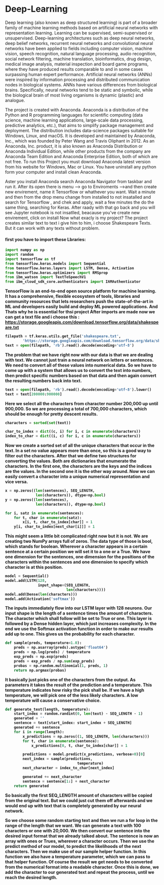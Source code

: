 # Deep-Learning
Deep learning (also known as deep structured learning) is part of a broader  family of machine learning methods based on artificial neural networks with  representation learning. Learning can be supervised, semi-supervised or unsupervised.  Deep-learning architectures such as deep neural networks, deep belief  networks, recurrent neural networks and convolutional neural networks  have been applied to fields including computer vision, machine vision,  speech recognition, natural language processing, audio recognition,  social network filtering, machine translation, bioinformatics, drug  design, medical image analysis, material inspection and board game  programs, where they have produced results comparable to and in some  cases surpassing human expert performance. Artificial neural networks (ANNs) were inspired by information processing  and distributed communication nodes in biological systems. ANNs have  various differences from biological brains. Specifically, neural networks  tend to be static and symbolic, while the biological brain of most living  organisms is dynamic (plastic) and analogue.

The project is created with Anaconda. Anaconda is a distribution of the Python and R programming languages for scientific computing (data science, machine learning applications, large-scale data processing, predictive analytics, etc.), that aims to simplify package management and deployment. The distribution includes data-science packages suitable for Windows, Linux, and macOS. It is developed and maintained by Anaconda, Inc., which was founded by Peter Wang and Travis Oliphant in 2012. As an Anaconda, Inc. product, it is also known as Anaconda Distribution or Anaconda Individual Edition, while other products from the company are Anaconda Team Edition and Anaconda Enterprise Edition, both of which are not free. 
To run this Project you must download Anaconda latest version from his website for Windows, Mac or Linux. You have uninstall any python form your computer and install clean Anaconda.

Aster you install Anaconda search Anaconda Navigator from taskbar and run it. After its open there is menu --> go to Enviroments -->and then create new envirement, name it Tensorflow or whathever you want. Wait a minute and then from the drop menu change from installed to not insatalled and search for Tensorflow , and chek and apply, wait a few minutes the do the same thing, searching for Keras. After raady with that go back and you will see Jupyter notebook is not insatlled, beacause you've create new envirement, click on install
Now what exacly is my project? The project creates similar text to text i give him to him, i choose Shakespeare Texts. But it can work with any texts without problem.
<h4>first you have to import these Lbraries: <h4>
  
```python
import numpy as np
import random
import tensorflow as tf
from tensorflow.keras.models import Sequential
from tensorflow.keras.layers import LSTM, Dense, Activation
from tensorflow.keras.optimizers import RMSprop
from ibm_watson import TextToSpeechV1
from ibm_cloud_sdk_core.authenticators import IAMAuthenticator
```
TensorFlow is an end-to-end open source platform for machine learning. It has a comprehensive, flexible ecosystem of tools, libraries and community resources that lets researchers push the state-of-the-art in ML and developers easily build and deploy ML powered applications. And Thats why he is essential for thsi project
After imports are made now we can get a text file and i choose this : https://storage.googleapis.com/download.tensorflow.org/data/shakespeare.txt

```python
filepath = tf.keras.utils.get_file('shakespeare.txt',
        'https://storage.googleapis.com/download.tensorflow.org/data/shakespeare.txt')
text = open(filepath, 'rb').read().decode(encoding='utf-8')
```
The problem that we have right now with our data is that we are dealing with text. We cannot just train a neural network on letters or sentences. We need to convert all of these values into numerical data. So we have to come up with a system that allows us to convert the text into numbers, then predict specific numbers based on that data and then again convert the resulting numbers back into text.

```python
text = open(filepath, 'rb').read().decode(encoding='utf-8').lower()
text = text[200000:900000]
```
Here we select all the characters from character number 200,000 up until 900,000. So we are processing a total of 700,000 characters, which should be enough for pretty descent results.

```python
characters = sorted(set(text))

char_to_index = dict((c, i) for i, c in enumerate(characters))
index_to_char = dict((i, c) for i, c in enumerate(characters))
```
Now we create a sorted set of all the unique characters that occur in the text. In a set no value appears more than once, so this is a good way to filter out the characters. After that we define two structures for converting the values. Both are dictionaries that enumerate the characters. In the first one, the characters are the keys and the indices are the values. In the second one it is the other way around. Now we can easily convert a character into a unique numerical representation and vice versa.

```python
x = np.zeros((len(sentences), SEQ_LENGTH,
              len(characters)), dtype=np.bool)
y = np.zeros((len(sentences),
              len(characters)), dtype=np.bool)

for i, satz in enumerate(sentences):
    for t, char in enumerate(satz):
        x[i, t, char_to_index[char]] = 1
    y[i, char_to_index[next_char[i]]] = 1
```
This might seem a little bit complicated right now but it is not. We are creating two NumPy arrays full of zeros. The data type of those is bool, which stands for boolean. Wherever a character appears in a certain sentence at a certain position we will set it to a one or a True. We have one dimension for the sentences, one dimension for the positions of the characters within the sentences and one dimension to specify which character is at this position.
```python
model = Sequential()
model.add(LSTM(128,
               input_shape=(SEQ_LENGTH,
                            len(characters))))
model.add(Dense(len(characters)))
model.add(Activation('softmax'))
```
The inputs immediately flow into our LSTM layer with 128 neurons. Our input shape is the length of a sentence times the amount of characters. The character which shall follow will be set to True or one. This layer is followed by a Dense hidden layer, which just increases complexity. In the end we use the Softmax activation function in order to make our results add up to one. This gives us the probability for each character.

```python
def sample(preds, temperature=1.0):
    preds = np.asarray(preds).astype('float64')
    preds = np.log(preds) / temperature
    exp_preds = np.exp(preds)
    preds = exp_preds / np.sum(exp_preds)
    probas = np.random.multinomial(1, preds, 1)
    return np.argmax(probas)
```
It basically just picks one of the characters from the output. As parameters it takes the result of the prediction and a temperature. This temperature indicates how risky the pick shall be. If we have a high temperature, we will pick one of the less likely characters. A low temperature will cause a conservative choice.

```python
def generate_text(length, temperature):
    start_index = random.randint(0, len(text) - SEQ_LENGTH - 1)
    generated = ''
    sentence = text[start_index: start_index + SEQ_LENGTH]
    generated += sentence
    for i in range(length):
        x_predictions = np.zeros((1, SEQ_LENGTH, len(characters)))
        for t, char in enumerate(sentence):
            x_predictions[0, t, char_to_index[char]] = 1

        predictions = model.predict(x_predictions, verbose=0)[0]
        next_index = sample(predictions,
                                 temperature)
        next_character = index_to_char[next_index]

        generated += next_character
        sentence = sentence[1:] + next_character
    return generated
```

So basically the first SEQ_LENGTH amount of characters will be copied from the original text. But we could just cut them off afterwards and we would end up with text that is completely generated by our neural network.

So we choose some random starting text and then we run a for loop in the range of the length that we want. We can generate a text with 100 characters or one with 20,000. We then convert our sentence into the desired input format that we already talked about. The sentence is now an array with ones or Trues, wherever a character occurs. Then we use the predict method of our model, to predict the likelihoods of the next characters. Then we make use of our sample helper function. In this function we also have a temperature parameter, which we can pass to that helper function. Of course the result we get needs to be converted from the numerical format into a readable character. Once this is done, we add the character to our generated text and repeat the process, until we reach the desired length.
